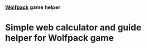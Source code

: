 ### [Wolfpack](https://www.wolfpackgame.com/) game helper
# Simple web calculator and guide helper for Wolfpack game
